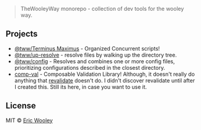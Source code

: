 > TheWooleyWay monorepo - collection of dev tools for the wooley way.

## Projects
* [@tww/Terminus Maximus](https://github.com/thewooleyway/thewooleymeta/tree/master/packages/terminus-maximus) - Organized Concurrent scripts!
* [@tww/up-resolve](https://github.com/thewooleyway/thewooleymeta/tree/master/packages/up-resolve) - resolve files by walking up the directory tree.
* [@tww/config](https://github.com/thewooleyway/thewooleymeta/tree/master/packages/config) - Resolves and combines one or more config files, prioritizing configurations described in the closest directory.
* [comp-val](https://github.com/thewooleyway/thewooleymeta/tree/master/packages/cval) - Composable Validation Library! Although, it doesn't really do anything that [revalidate](https://github.com/jfairbank/revalidate) doesn't do. I didn't discover revalidate until after I created this. Still its here, in case you want to use it.



## License

MIT © [Eric Wooley](github.com/ericwooley)
